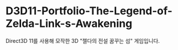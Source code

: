 # D3D11-Portfolio-The-Legend-of-Zelda-Link-s-Awakening
Direct3D 11를 사용해 모작한 3D "젤다의 전설 꿈꾸는 섬" 게임입니다.
